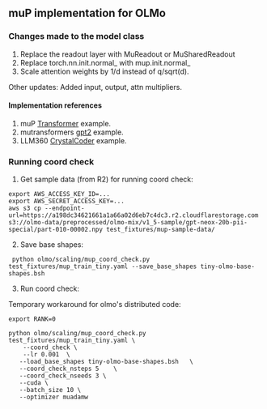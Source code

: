 

## muP implementation for OLMo

### Changes made to the model class

1. Replace the readout layer with MuReadout or MuSharedReadout
2. Replace torch.nn.init.normal_ with mup.init.normal_
3. Scale attention weights by 1/d instead of q/sqrt(d).

Other updates: Added input, output, attn multipliers.

#### Implementation references

1. muP [Transformer](https://github.com/microsoft/mup/blob/main/examples/Transformer/model.py) example.
2. mutransformers [gpt2](https://github.com/microsoft/mutransformers/blob/main/mutransformers/models/gpt2/modeling_gpt2.py) example.
3. LLM360 [CrystalCoder](https://huggingface.co/LLM360/CrystalCoder/blob/main/modeling_crystalcoder.py) example.

### Running coord check

1. Get sample data (from R2) for running coord check:

```commandline
export AWS_ACCESS_KEY_ID=...
export AWS_SECRET_ACCESS_KEY=...
aws s3 cp --endpoint-url=https://a198dc34621661a1a66a02d6eb7c4dc3.r2.cloudflarestorage.com  s3://olmo-data/preprocessed/olmo-mix/v1_5-sample/gpt-neox-20b-pii-special/part-010-00002.npy test_fixtures/mup-sample-data/
```

2. Save base shapes:

```commandline
 python olmo/scaling/mup_coord_check.py test_fixtures/mup_train_tiny.yaml --save_base_shapes tiny-olmo-base-shapes.bsh
```

3. Run coord check:

Temporary workaround for olmo's distributed code:
```commandline
export RANK=0
```

```commandline
python olmo/scaling/mup_coord_check.py test_fixtures/mup_train_tiny.yaml \
    --coord_check \
    --lr 0.001  \
   --load_base_shapes tiny-olmo-base-shapes.bsh   \
   --coord_check_nsteps 5    \
   --coord_check_nseeds 3 \
   --cuda \
   --batch_size 10 \
   --optimizer muadamw
```
